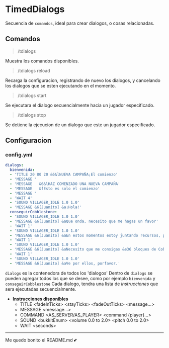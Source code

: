 # TimedDialogs
Secuencia de `comandos`, ideal para crear dialogos, o cosas relacionadas.

## Comandos
> /tdialogs

Muestra los comandos disponibles.

> /tdialogs reload

Recarga la configuracion, registrando de nuevo los dialogos, y cancelando los dialogos que se esten ejecutando en el momento.

> /tdialogs start <Dialogo> <Jugador>

Se ejecutara el dialogo secuencialmente hacia un jugador especificado.
  
> /tdialogs stop <Jugador>

Se detiene la ejecucion de un dialogo que este un jugador especificado.

## Configuracion
### config.yml
```yaml
dialogs:
  bienvenida:
  - 'TITLE 20 80 20 &6&lNUEVA CAMPAÑA;El comienzo'
  - 'MESSAGE '
  - 'MESSAGE   &6&lHAZ COMENZADO UNA NUEVA CAMPAÑA'
  - 'MESSAGE   &fEsto es solo el comienzo'
  - 'MESSAGE '
  - 'WAIT 4'
  - 'SOUND VILLAGER_IDLE 1.0 1.0'
  - 'MESSAGE &6[Juanito] &a¡Hola!'
  conseguirCobblestone:
  - 'SOUND VILLAGER_IDLE 1.0 1.0'
  - 'MESSAGE &6[Juanito] &aQue onda, necesito que me hagas un favor'
  - 'WAIT 1'
  - 'SOUND VILLAGER_IDLE 1.0 1.0'
  - 'MESSAGE &6[Juanito] &aEn estos momentos estoy juntando recursos, para construir una casa'
  - 'WAIT 1'
  - 'SOUND VILLAGER_IDLE 1.0 1.0'
  - 'MESSAGE &6[Juanito] &aNecesito que me consigas &e36 bloques de Cobblestone'
  - 'WAIT 1'
  - 'SOUND VILLAGER_IDLE 1.0 1.0'
  - 'MESSAGE &6[Juanito] &aVe por ellos, porfavor.'
```
`dialogs` es la contenedora de todos los 'dialogos'
Dentro de `dialogs` se pueden agregar todos los que se desee, como por ejemplo `bienvenida` y `conseguirCobblestone`
Cada dialogo, tendra una lista de *instrucciones* que sera ejecutadas secuencialmente.

- **Instrucciones disponibles**
  - TITLE \<fadeInTicks\> \<stayTicks\> \<fadeOutTicks\> \<message...\>
  - MESSAGE <message...>
  - COMMAND \<AS_SERVER/AS_PLAYER\> <command {player}...>
  - SOUND \<bukkitEnum\> <volume 0.0 to 2.0> <pitch 0.0 to 2.0>
  - WAIT \<seconds\>


---
Me quedo bonito el README.md 💕
